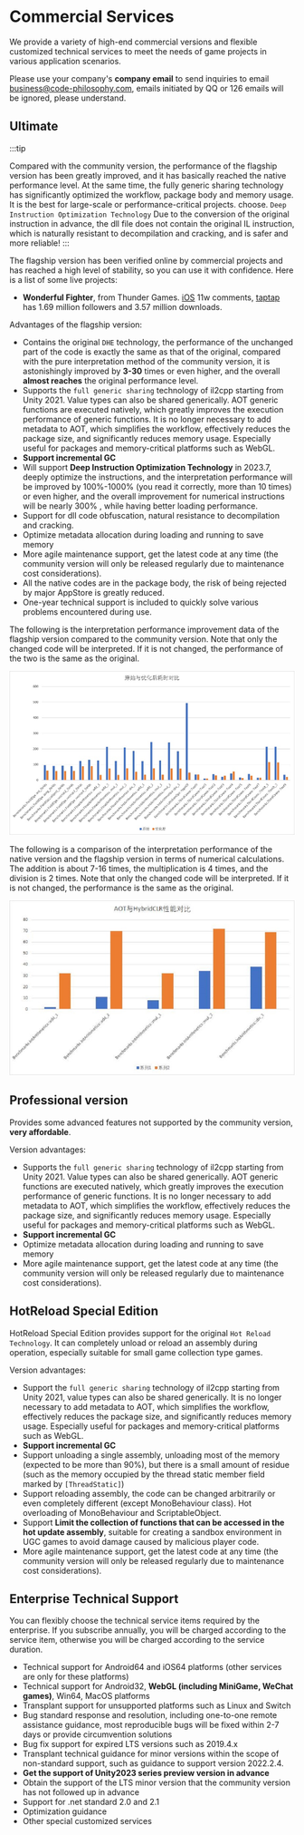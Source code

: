 # Commercial Services

We provide a variety of high-end commercial versions and flexible customized technical services to meet the needs of game projects in various application scenarios.

Please use your company's **company email** to send inquiries to email business@code-philosophy.com, emails initiated by QQ or 126 emails will be ignored, please understand.

## Ultimate

:::tip

Compared with the community version, the performance of the flagship version has been greatly improved, and it has basically reached the native performance level. At the same time, the fully generic sharing technology has significantly optimized the workflow, package body and memory usage. It is the best for large-scale or performance-critical projects. choose.
`Deep Instruction Optimization Technology` Due to the conversion of the original instruction in advance, the dll file does not contain the original IL instruction, which is naturally resistant to decompilation and cracking, and is safer and more reliable!
:::

The flagship version has been verified online by commercial projects and has reached a high level of stability, so you can use it with confidence. Here is a list of some live projects:

- **Wonderful Fighter**, from Thunder Games. [iOS](https://apps.apple.com/cn/app/%E5%A5%87%E8%91%A9%E6%88%98%E6%96%97%E5%AE%B6/id1434798394 ) 11w comments, [taptap](https://www.taptap.cn/app/45981?utm_medium=seo&utm_source=google) has 1.69 million followers and 3.57 million downloads.

Advantages of the flagship version:

- Contains the original `DHE` technology, the performance of the unchanged part of the code is exactly the same as that of the original, compared with the pure interpretation method of the community version, it is astonishingly improved by **3-30** times or even higher, and the overall **almost reaches** the original performance level.
- Supports the `full generic sharing` technology of il2cpp starting from Unity 2021. Value types can also be shared generically. AOT generic functions are executed natively, which greatly improves the execution performance of generic functions. It is no longer necessary to add metadata to AOT, which simplifies the workflow, effectively reduces the package size, and significantly reduces memory usage. Especially useful for packages and memory-critical platforms such as WebGL.
- **Support incremental GC**
- Will support **Deep Instruction Optimization Technology** in 2023.7, deeply optimize the instructions, and the interpretation performance will be improved by 100%-1000% (you read it correctly, more than 10 times) or even higher, and the overall improvement for numerical instructions will be nearly 300% , while having better loading performance.
- Support for dll code obfuscation, natural resistance to decompilation and cracking.
- Optimize metadata allocation during loading and running to save memory
- More agile maintenance support, get the latest code at any time (the community version will only be released regularly due to maintenance cost considerations).
- All the native codes are in the package body, the risk of being rejected by major AppStore is greatly reduced.
- One-year technical support is included to quickly solve various problems encountered during use.


The following is the interpretation performance improvement data of the flagship version compared to the community version. Note that only the changed code will be interpreted. If it is not changed, the performance of the two is the same as the original.

![interpreter_optimization](/img/hybridclr/interpreter_optimization.jpg)

The following is a comparison of the interpretation performance of the native version and the flagship version in terms of numerical calculations. The addition is about 7-16 times, the multiplication is 4 times, and the division is 2 times. Note that only the changed code will be interpreted. If it is not changed, the performance is the same as the original.

![benchmark_numeric](/img/hybridclr/benchmark_numeric.jpg)


## Professional version

Provides some advanced features not supported by the community version, **very affordable**.

Version advantages:

- Supports the `full generic sharing` technology of il2cpp starting from Unity 2021. Value types can also be shared generically. AOT generic functions are executed natively, which greatly improves the execution performance of generic functions. It is no longer necessary to add metadata to AOT, which simplifies the workflow, effectively reduces the package size, and significantly reduces memory usage. Especially useful for packages and memory-critical platforms such as WebGL.
- **Support incremental GC**
- Optimize metadata allocation during loading and running to save memory
- More agile maintenance support, get the latest code at any time (the community version will only be released regularly due to maintenance cost considerations).

## HotReload Special Edition

HotReload Special Edition provides support for the original `Hot Reload Technology`. It can completely unload or reload an assembly during operation, especially suitable for small game collection type games.

Version advantages:

- Support the `full generic sharing` technology of il2cpp starting from Unity 2021, value types can also be shared generically. It is no longer necessary to add metadata to AOT, which simplifies the workflow, effectively reduces the package size, and significantly reduces memory usage. Especially useful for packages and memory-critical platforms such as WebGL.
- **Support incremental GC**
- Support unloading a single assembly, unloading most of the memory (expected to be more than 90%), but there is a small amount of residue (such as the memory occupied by the thread static member field marked by `[ThreadStatic]`)
- Support reloading assembly, the code can be changed arbitrarily or even completely different (except MonoBehaviour class). Hot overloading of MonoBehaviour and ScriptableObject.
- Support **Limit the collection of functions that can be accessed in the hot update assembly**, suitable for creating a sandbox environment in UGC games to avoid damage caused by malicious player code.
- More agile maintenance support, get the latest code at any time (the community version will only be released regularly due to maintenance cost considerations).



## Enterprise Technical Support

You can flexibly choose the technical service items required by the enterprise. If you subscribe annually, you will be charged according to the service item, otherwise you will be charged according to the service duration.

- Technical support for Android64 and iOS64 platforms (other services are only for these platforms)
- Technical support for Android32, **WebGL (including MiniGame, WeChat games)**, Win64, MacOS platforms
- Transplant support for unsupported platforms such as Linux and Switch
- Bug standard response and resolution, including one-to-one remote assistance guidance, most reproducible bugs will be fixed within 2-7 days or provide circumvention solutions
- Bug fix support for expired LTS versions such as 2019.4.x
- Transplant technical guidance for minor versions within the scope of non-standard support, such as guidance to support version 2022.2.4.
- **Get the support of Unity2023 series preview version in advance**
- Obtain the support of the LTS minor version that the community version has not followed up in advance
- Support for .net standard 2.0 and 2.1
- Optimization guidance
- Other special customized services